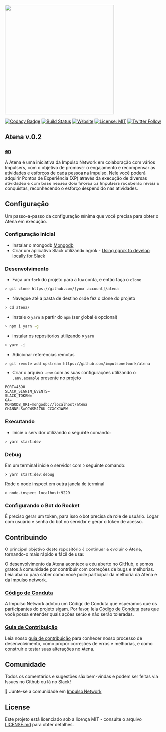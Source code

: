 <img src="https://impulso.network/assets/images/impulsonetwork-logo.svg" style="width: 350px">

[![Codacy Badge](https://api.codacy.com/project/badge/Grade/6b19092045904984b19c4775927d10b1)](https://app.codacy.com/app/impulsonetwork/atena?utm_source=github.com&utm_medium=referral&utm_content=impulsonetwork/atena&utm_campaign=Badge_Grade_Settings)
[![Build Status](https://dev.azure.com/impulsonetwork/Atena/_apis/build/status/impulsonetwork.atena)](https://dev.azure.com/impulsonetwork/Atena/_build/latest?definitionId=3)
[![Website](https://img.shields.io/website-up-down-green-red/http/shields.io.svg?label=about)](http://impulso.network)
[![License: MIT](https://img.shields.io/badge/License-MIT-blue.svg)](LICENSE)
[![Twitter Follow](https://img.shields.io/twitter/follow/impulsonetwork.svg?style=social&label=Follow)](https://twitter.com/impulsonetwork)


## Atena v.0.2

### [en](https://github.com/impulsonetwork/atena/blob/master/README_EN.md)

A Atena é uma iniciativa da Impulso Network em colaboração com vários Impulsers, com o objetivo de promover o engajamento e recompensar as atividades e esforços de cada pessoa na Impulso. Nele você poderá adquirir Pontos de Experiência (XP) através da execução de diversas atividades e com base nesses dois fatores os Impulsers receberão níveis e conquistas, reconhecendo o esforço despendido nas atividades.

## Configuração

Um passo-a-passo da configuração mínima que você precisa para obter o Atena em execução.

### Configuração inicial

- Instalar o mongodb [Mongodb](https://docs.mongodb.com/manual/installation/)
- Criar um aplicativo Slack utilizando ngrok - [Using ngrok to develop locally for Slack](https://api.slack.com/tutorials/tunneling-with-ngrok)

### Desenvolvimento

- Faça um  `fork` do projeto para a tua conta, e então faça o `clone`
```sh
> git clone https://github.com/[your account]/atena
```

- Navegue até a pasta de destino onde fez o clone do projeto
```sh
> cd atena/
```

- Instale o `yarn` a partir do `npm` (ser global é opcional)
```sh
> npm i yarn -g
```

- instalar os repositorios utilizando o `yarn`
```sh
> yarn -i
```

- Adicionar referências remotas
```sh
> git remote add upstream https://github.com/impulsonetwork/atena
```
- Criar o arquivo `.env` com as suas configurações utilizando o `.env.example` presente no projeto
```
PORT=4390
SLACK_SIGNIN_EVENTS=
SLACK_TOKEN=
GA=
MONGODB_URI=mongodb://localhost/atena
CHANNELS=CCWSMJZ6U CCXCXJWBW
```

### Executando

- Inicie o servidor utilizando o seguinte comando:
```sh
> yarn start:dev
```

### Debug

Em um terminal inicie o servidor com o seguinte comando:
```
> yarn start:dev:debug
```
Rode o node inspect em outra janela de terminal
```
> node-inspect localhost:9229
```

### Configurando o Bot do Rocket

É preciso gerar um token, para isso o bot precisa da role de usuário. Logar com
usuário e senha do bot no servidor e gerar o token de acesso.

## Contribuindo

O principal objetivo deste repositório é continuar a evoluir o Atena, tornando-o mais rápido e fácil de usar.

O desenvolvimento da Atena acontece a céu aberto no GitHub, e somos gratos à comunidade por contribuir com correções de bugs e melhorias. Leia abaixo para saber como você pode participar da melhoria da Atena e da Impulso network.

### [Código de Conduta](CONTRIBUTING.md)

A Impulso Network adotou um Código de Conduta que esperamos que os participantes do projeto sigam. Por favor, leia [Código de Conduta](CONTRIBUTING.md) para que você possa entender quais ações serão e não serão toleradas.

### [Guia de Contribuição](CONTRIBUTING.md)

Leia nosso [guia de contribuição](CONTRIBUTING.md) para conhecer nosso processo de desenvolvimento, como propor correções de erros e melhorias, e como construir e testar suas alterações no Atena.

## Comunidade

Todos os comentários e sugestões são bem-vindas e podem ser feitas via Issues no Github ou lá no Slack!

💬 Junte-se a comunidade em [Impulso Network](https://impulso.network)

## License

Este projeto está licenciado sob a licença MIT - consulte o arquivo [LICENSE.md](LICENSE.md) para obter detalhes.
